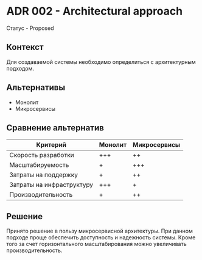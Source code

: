 # ADR 002 - Architectural approach

Статус - Proposed

## Контекст

Для создаваемой системы необходимо определиться с архитектурным подходом.

## Альтернативы

* Монолит
* Микросервисы

## Сравнение альтернатив

| Критерий                  | Монолит | Микросервисы |
|---------------------------|---------|--------------|
| Скорость разработки       | +++     | ++           |
| Масштабируемость          | +       | +++          |
| Затраты на поддержку      | +       | ++           |
| Затраты на инфраструктуру | +++     | +            |
| Производительность        | +       | ++           |

## Решение

Принято решение в пользу микросервисной архитектуры. При данном подходе проще обеспечить доступность и надежность системы. Кроме того за счет горизонтального масштабирования можно увеличивать производительность.